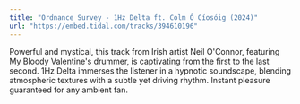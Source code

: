 ```yaml
---
title: "Ordnance Survey - 1Hz Delta ft. Colm Ó Cíosóig (2024)"
url: "https://embed.tidal.com/tracks/394610196"
---
```


Powerful and mystical, this track from Irish artist Neil O'Connor, featuring My
Bloody Valentine's drummer, is captivating from the first to the last second.
1Hz Delta immerses the listener in a hypnotic soundscape, blending atmospheric
textures with a subtle yet driving rhythm. Instant pleasure guaranteed for any
ambient fan.
